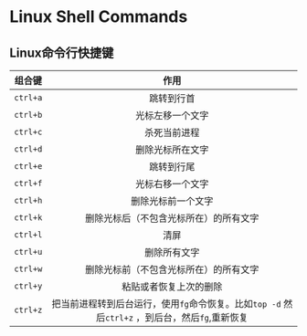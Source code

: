 # Linux Shell Commands

## Linux命令行快捷键

|  组合键  |                             作用                             |
| :------: | :----------------------------------------------------------: |
| `ctrl+a` |                          跳转到行首                          |
| `ctrl+b` |                       光标左移一个文字                       |
| `ctrl+c` |                         杀死当前进程                         |
| `ctrl+d` |                       删除光标所在文字                       |
| `ctrl+e` |                          跳转到行尾                          |
| `ctrl+f` |                       光标右移一个文字                       |
| `ctrl+h` |                      删除光标前一个文字                      |
| `ctrl+k` |            删除光标后（不包含光标所在）的所有文字            |
| `ctrl+l` |                             清屏                             |
| `ctrl+u` |                         删除所有文字                         |
| `ctrl+w` |            删除光标前（不包含光标所在）的所有文字            |
| `ctrl+y` |                    粘贴或者恢复上次的删除                    |
| `ctrl+z` | 把当前进程转到后台运行，使用`fg`命令恢复。比如`top -d` 然后`ctrl+z` ，到后台，然后`fg`,重新恢复 |
